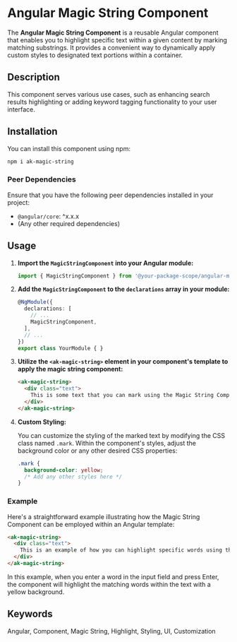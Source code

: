 
# Angular Magic String Component

The **Angular Magic String Component** is a reusable Angular component that enables you to highlight specific text within a given content by marking matching substrings. It provides a convenient way to dynamically apply custom styles to designated text portions within a container.

## Description

This component serves various use cases, such as enhancing search results highlighting or adding keyword tagging functionality to your user interface.

## Installation

You can install this component using npm:

```bash
npm i ak-magic-string
```

### Peer Dependencies

Ensure that you have the following peer dependencies installed in your project:

- `@angular/core`: ^x.x.x
- (Any other required dependencies)

## Usage

1. **Import the `MagicStringComponent` into your Angular module:**

   ```typescript
   import { MagicStringComponent } from '@your-package-scope/angular-magic-string';
   ```

2. **Add the `MagicStringComponent` to the `declarations` array in your module:**

   ```typescript
   @NgModule({
     declarations: [
       // ...
       MagicStringComponent,
     ],
     // ...
   })
   export class YourModule { }
   ```

3. **Utilize the `<ak-magic-string>` element in your component's template to apply the magic string component:**

   ```html
   <ak-magic-string>
     <div class="text">
       This is some text that you can mark using the Magic String Component.
     </div>
   </ak-magic-string>
   ```

4. **Custom Styling:**

   You can customize the styling of the marked text by modifying the CSS class named `.mark`. Within the component's styles, adjust the background color or any other desired CSS properties:

   ```css
   .mark {
     background-color: yellow;
     /* Add any other styles here */
   }
   ```

### Example

Here's a straightforward example illustrating how the Magic String Component can be employed within an Angular template:

```html
<ak-magic-string>
  <div class="text">
    This is an example of how you can highlight specific words using the Magic String Component.
  </div>
</ak-magic-string>
```

In this example, when you enter a word in the input field and press Enter, the component will highlight the matching words within the text with a yellow background.



## Keywords

Angular, Component, Magic String, Highlight, Styling, UI, Customization
```

